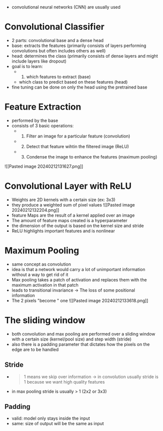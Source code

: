 - convolutional neural networks (CNN) are usually used

# Convolutional Classifier
- 2 parts: convolutional base and a dense head
- base: extracts the features (primarily consists of layers performing convolutions but often includes others as well)
- head: determines the class (primarily consists of dense layers and might include layers like dropout)
- goal is to learn:
	- 1. which features to extract (base)
	- which class to predict based on these features (head)
- fine tuning can be done on only the head using the pretrained base

# Feature Extraction
- performed by the base
- consists of 3 basic operations:
	- 1. Filter an image for a particular feature (convolution)
	- 2. Detect that feature wihtin the filtered image (ReLU)
	- 3. Condense the image to enhance the features (maximum pooling)

![[Pasted image 20240212131627.png]]

# Convolutional Layer with ReLU
- Weights are 2D kernels with a certain size (ex: 3x3) 
- they produce a weighted sum of pixel values
![[Pasted image 20240212132204.png]]
- feature Maps are the result of a kernel applied over an image
- The amount of feature maps created is a hyperparameter
- the dimension of the output is based on the kernel size and stride
- ReLU highlights important features and is nonlinear

# Maximum Pooling
- same concept as convolution 
- idea is that a network would carry a lot of unimportant information without a way to get rid of it
- Max pooling takes a patch of activation and replaces them with the maximum activation in that patch
- leads to transitional invariance -> The loss of some positional information 
- The 2 pixels "become " one ![[Pasted image 20240212133618.png]]
# The sliding window
- both convolution and max pooling are performed over a sliding window with a certain size (kernel/pool size) and step width (stride)
- also there is a padding parameter that dictates how the pixels on the edge are to be handled

## Stride
- >1 means we skip over information -> in convolution usually stride is 1 because we want high quality features
- in max pooling stride is usually > 1 (2x2 or 3x3) 
## Padding
- valid: model only stays inside the input
- same: size of output will be the same as input